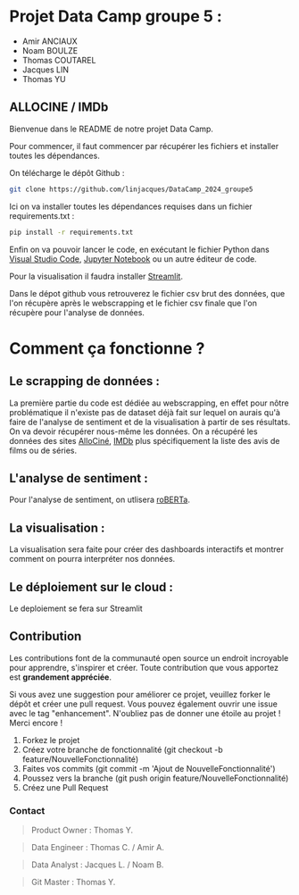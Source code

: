# Projet Data Camp groupe 5 :

- Amir ANCIAUX
- Noam BOULZE
- Thomas COUTAREL
- Jacques LIN
- Thomas YU

## ALLOCINE / IMDb

Bienvenue dans le README de notre projet Data Camp.

Pour commencer, il faut commencer par récupérer les fichiers et installer toutes les dépendances.

On télécharge le dépôt Github :
```bash
git clone https://github.com/linjacques/DataCamp_2024_groupe5
```

Ici on va installer toutes les dépendances requises dans un fichier requirements.txt :
```bash
pip install -r requirements.txt
```

Enfin on va pouvoir lancer le code, en exécutant le fichier Python dans [Visual Studio Code](https://code.visualstudio.com/), [Jupyter Notebook](https://jupyter.org/) ou un autre éditeur de code.

Pour la visualisation il faudra installer [Streamlit](https://streamlit.io/).

Dans le dépot github vous retrouverez le fichier csv brut des données, que l'on récupère après le webscrapping et le fichier csv finale que l'on récupère pour l'analyse de données.

# Comment ça fonctionne ?

## Le scrapping de données : 

La première partie du code est dédiée au webscrapping, en effet pour nôtre problématique il n'existe pas de dataset déjà fait sur lequel on aurais qu'à faire de l'analyse de sentiment et de la visualisation à partir de ses résultats. 
On va devoir récupérer nous-même les données.
On a récupéré les données des sites [AlloCiné](https://www.allocine.fr/), [IMDb](https://www.imdb.com/) plus spécifiquement la liste des avis de films ou de séries.

## L'analyse de sentiment :

Pour l'analyse de sentiment, on utlisera [roBERTa](https://huggingface.co/docs/transformers/model_doc/roberta).

## La visualisation :

La visualisation sera faite pour créer des dashboards interactifs et montrer comment on pourra interpréter nos données.

## Le déploiement sur le cloud : 

Le deploiement se fera sur Streamlit 

## Contribution

Les contributions font de la communauté open source un endroit incroyable pour apprendre, s'inspirer et créer.
Toute contribution que vous apportez est **grandement appréciée**.

Si vous avez une suggestion pour améliorer ce projet, veuillez forker le dépôt et créer une pull request.
Vous pouvez également ouvrir une issue avec le tag "enhancement".
N'oubliez pas de donner une étoile au projet !
Merci encore !

1. Forkez le projet
2. Créez votre branche de fonctionnalité (git checkout -b feature/NouvelleFonctionnalité)
3. Faites vos commits (git commit -m 'Ajout de NouvelleFonctionnalité')
4. Poussez vers la branche (git push origin feature/NouvelleFonctionnalité)
5. Créez une Pull Request

### Contact

> Product Owner : Thomas Y.

> Data Engineer : Thomas C. / Amir A.

> Data Analyst : Jacques L. / Noam B.

> Git Master : Thomas Y.